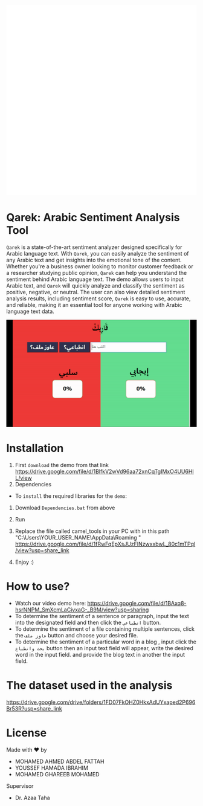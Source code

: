 ![alt text](Images/Logo.png)


# Qarek: Arabic Sentiment Analysis Tool
`Qarek` is a state-of-the-art sentiment analyzer designed specifically for Arabic language text. With `Qarek`, you can easily analyze the sentiment of any Arabic text and get insights into the emotional tone of the content. Whether you're a business owner looking to monitor customer feedback or a researcher studying public opinion, `Qarek` can help you understand the sentiment behind Arabic language text. The demo allows users to input Arabic text, and `Qarek` will quickly analyze and classify the sentiment as positive, negative, or neutral. The user can also view detailed sentiment analysis results, including sentiment score, `Qarek` is easy to use, accurate, and reliable, making it an essential tool for anyone working with Arabic language text data.
<div style="display: flex; justify-content: center;">
  <img src="Images/Example.gif" alt="Qarek Demo" ">
</div>


# Installation
1. First `download` the demo from that link                         
 https://drive.google.com/file/d/1BlfkV2wVd96aa72xnCqTgIMxO4UU6HIL/view 
2. Dependencies      
* To `install` the required libraries for the `demo`:
1. Download `Dependencies.bat` from above  
2. Run
4. Replace the file called camel_tools in your PC with in this path "C:\Users\YOUR_USER_NAME\AppData\Roaming "  https://drive.google.com/file/d/1fRwFqEpXsJUzFINzwxxbwL_80c1mTPql/view?usp=share_link     
   
                                                  

3. Enjoy :)
# How to use?
* Watch our video demo here:       https://drive.google.com/file/d/1BAxq8-hsrNNPM_SmXcmLaCivxaG-_B9M/view?usp=sharing    
* To determine the sentiment of a sentence or paragraph, input the text into the designated field and then click the `انطباعي` button.    
* To determine the sentiment of a file containing multiple sentences, click the `عاوز ملف` button and choose your desired file.
* To determine the sentiment of a particular word in a blog , input click the `بحث وانطباع` button then an input text field will appear, write the desired word in the input field. and provide the blog text in another the input field.
# The dataset used in the analysis
https://drive.google.com/drive/folders/1FD07FkOHZ0HkxAdUYxaped2P696Br53R?usp=share_link
# License
Made with ❤️ by      
* MOHAMED AHMED ABDEL FATTAH
* YOUSSEF HAMADA IBRAHIM
* MOHAMED GHAREEB MOHAMED   
                                                  
                                                  
Supervisor   
* Dr. Azaa Taha
                                             

